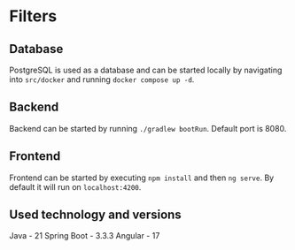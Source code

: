 # Filters

## Database
PostgreSQL is used as a database and can be started locally by navigating into `src/docker` and running `docker compose up -d`.

## Backend
Backend can be started by running `./gradlew bootRun`. Default port is 8080.

## Frontend
Frontend can be started by executing `npm install` and then `ng serve`. By default it will run on `localhost:4200`.

## Used technology and versions
Java - 21
Spring Boot - 3.3.3
Angular - 17
